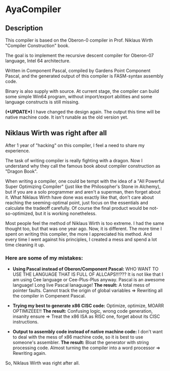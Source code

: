 # AyaCompiler

## Description

This compiler is based on the Oberon-0 compiler in Prof. Niklaus Wirth "Compiler Construction" book.

The goal is to implement the recursive descent compiler for Oberon-07 language, Intel 64 architecture.

Written in Component Pascal, compiled by Gardens Point Component Pascal, and the generated output of this compiler is FASM-syntax assembly code.

Binary is also supply with source. At current stage, the compiler can build some simple Win64 program, without import/export abilities and some language constructs is still missing.

**(\*UPDATE\*)**
I have changed the design again. The output this time will be native machine code. It isn't runable as the old version yet.

## Niklaus Wirth was right after all

After 1 year of "hacking" on this compiler, I feel a need to share my experience.

The task of writing compiler is really fighting with a dragon. Now I understand why they call the famous book about compiler construction as "Dragon Book".

When writing a compiler, one could be tempt with the idea of a "All Powerful Super Optimizing Compiler" (just like the Philosopher's Stone in Alchemy), but if you are a solo programmer and aren't a superman, then forget about it. What Niklaus Wirth have done was exactly like that, don't care about reaching the seeming-optimal point, just focus on the essentials and calculate the tradeoff carefully. Of course the final product would be not-so-optimized, but it is working nonetheless.

Most people feel the method of Niklaus Wirth is too extreme. I had the same thought too, but that was one year ago. Now, it is different. The more time I spent on writing this compiler, the more I appreciated his method. And every time I went against his principles, I created a mess and spend a lot time cleaning it up.

### Here are some of my mistakes:

+ **Using Pascal instead of Oberon/Component Pascal:** WHO WANT TO USE THE LANGUAGE THAT IS FULL OF ALLCAPS!!!??? It is not like that I am using Cee language or Cee-Plus-Plus anyway. Pascal is an awesome language! Long live Pascal lanaguage!
**The result:** A total mess of pointer faults. Cannot track the origin of global variables => Rewriting all the compiler in Compenent Pascal.

+ **Trying my best to generate x86 CISC code:** Optimize, optimize, MOARR OPTIMIZEEE!!
**The result:** Confusing logic, wrong code generation, insanity ensure => Treat the x86 ISA as RISC one, forget about its CISC instructions.

+ **Output to assembly code instead of native machine code:** I don't want to deal with the mess of x86 machine code, so it is best to use someone's assembler.
**The result:** Bloat the generator with string processing code. Almost turning the compiler into a word processor => Rewriting again.

So, Niklaus Wirth was right after all.
